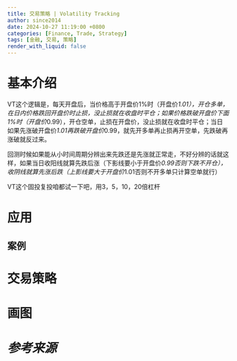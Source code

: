 ```yaml
---
title: 交易策略 | Volatility Tracking
author: since2014
date: 2024-10-27 11:19:00 +0800
categories: [Finance, Trade, Strategy]
tags: [金融, 交易, 策略]
render_with_liquid: false
---
```


# 基本介绍

VT这个逻辑是，每天开盘后，当价格高于开盘价1%时（开盘价*1.01），开仓多单，在日内价格跌回开盘价时止损，没止损就在收盘时平仓；如果价格跌破开盘价下面1%时（开盘价*0.99），开仓空单，止损在开盘价，没止损就在收盘时平仓；当日如果先涨破开盘价*1.01再跌破开盘价*0.99，就先开多单再止损再开空单，先跌破再涨破就反过来。

回测时候如果能从小时间周期分辨出来先跌还是先涨就正常走，不好分辨的话就这样，如果当日收阳线就算先跌后涨（下影线要小于开盘价*0.99否则下跌不开仓），收阴线就算先涨后跌（上影线要大于开盘价*1.01否则不开多单只计算空单就行）

VT这个固投复投咱都试一下吧，用3，5，10，20倍杠杆


# 应用

## 案例

# 交易策略

# 画图

# *参考来源*


